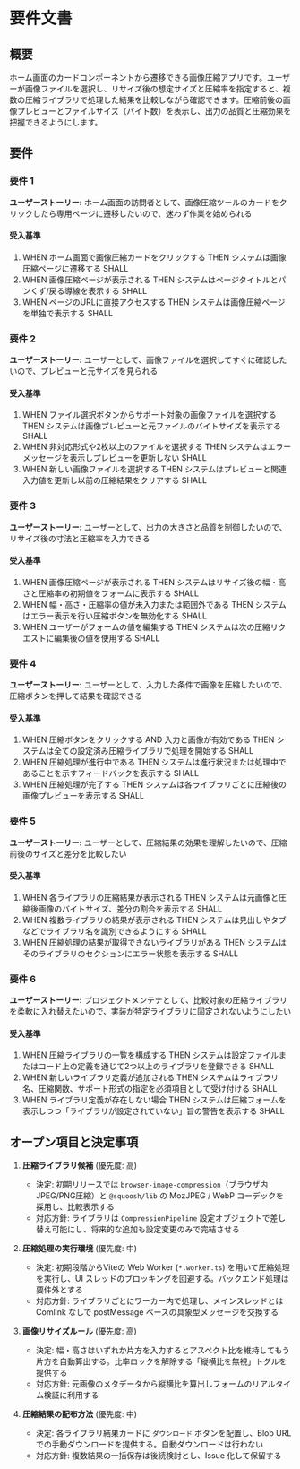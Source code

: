 # 要件文書

## 概要

ホーム画面のカードコンポーネントから遷移できる画像圧縮アプリです。ユーザーが画像ファイルを選択し、リサイズ後の想定サイズと圧縮率を指定すると、複数の圧縮ライブラリで処理した結果を比較しながら確認できます。圧縮前後の画像プレビューとファイルサイズ（バイト数）を表示し、出力の品質と圧縮効果を把握できるようにします。

## 要件

### 要件 1

**ユーザーストーリー:** ホーム画面の訪問者として、画像圧縮ツールのカードをクリックしたら専用ページに遷移したいので、迷わず作業を始められる

#### 受入基準

1. WHEN ホーム画面で画像圧縮カードをクリックする THEN システムは画像圧縮ページに遷移する SHALL
2. WHEN 画像圧縮ページが表示される THEN システムはページタイトルとパンくず/戻る導線を表示する SHALL
3. WHEN ページのURLに直接アクセスする THEN システムは画像圧縮ページを単独で表示する SHALL

### 要件 2

**ユーザーストーリー:** ユーザーとして、画像ファイルを選択してすぐに確認したいので、プレビューと元サイズを見られる

#### 受入基準

1. WHEN ファイル選択ボタンからサポート対象の画像ファイルを選択する THEN システムは画像プレビューと元ファイルのバイトサイズを表示する SHALL
2. WHEN 非対応形式や2枚以上のファイルを選択する THEN システムはエラーメッセージを表示しプレビューを更新しない SHALL
3. WHEN 新しい画像ファイルを選択する THEN システムはプレビューと関連入力値を更新し以前の圧縮結果をクリアする SHALL

### 要件 3

**ユーザーストーリー:** ユーザーとして、出力の大きさと品質を制御したいので、リサイズ後の寸法と圧縮率を入力できる

#### 受入基準

1. WHEN 画像圧縮ページが表示される THEN システムはリサイズ後の幅・高さと圧縮率の初期値をフォームに表示する SHALL
2. WHEN 幅・高さ・圧縮率の値が未入力または範囲外である THEN システムはエラー表示を行い圧縮ボタンを無効化する SHALL
3. WHEN ユーザーがフォームの値を編集する THEN システムは次の圧縮リクエストに編集後の値を使用する SHALL

### 要件 4

**ユーザーストーリー:** ユーザーとして、入力した条件で画像を圧縮したいので、圧縮ボタンを押して結果を確認できる

#### 受入基準

1. WHEN 圧縮ボタンをクリックする AND 入力と画像が有効である THEN システムは全ての設定済み圧縮ライブラリで処理を開始する SHALL
2. WHEN 圧縮処理が進行中である THEN システムは進行状況または処理中であることを示すフィードバックを表示する SHALL
3. WHEN 圧縮処理が完了する THEN システムは各ライブラリごとに圧縮後の画像プレビューを表示する SHALL

### 要件 5

**ユーザーストーリー:** ユーザーとして、圧縮結果の効果を理解したいので、圧縮前後のサイズと差分を比較したい

#### 受入基準

1. WHEN 各ライブラリの圧縮結果が表示される THEN システムは元画像と圧縮後画像のバイトサイズ、差分の割合を表示する SHALL
2. WHEN 複数ライブラリの結果が表示される THEN システムは見出しやタブなどでライブラリ名を識別できるようにする SHALL
3. WHEN 圧縮処理の結果が取得できないライブラリがある THEN システムはそのライブラリのセクションにエラー状態を表示する SHALL

### 要件 6

**ユーザーストーリー:** プロジェクトメンテナとして、比較対象の圧縮ライブラリを柔軟に入れ替えたいので、実装が特定ライブラリに固定されないようにしたい

#### 受入基準

1. WHEN 圧縮ライブラリの一覧を構成する THEN システムは設定ファイルまたはコード上の定義を通じて2つ以上のライブラリを登録できる SHALL
2. WHEN 新しいライブラリ定義が追加される THEN システムはライブラリ名、圧縮関数、サポート形式の指定を必須項目として受け付ける SHALL
3. WHEN ライブラリ定義が存在しない場合 THEN システムは圧縮フォームを表示しつつ「ライブラリが設定されていない」旨の警告を表示する SHALL

## オープン項目と決定事項

1. **圧縮ライブラリ候補** (優先度: 高)
   - 決定: 初期リリースでは `browser-image-compression`（ブラウザ内JPEG/PNG圧縮）と `@squoosh/lib` の MozJPEG / WebP コーデックを採用し、比較表示する
   - 対応方針: ライブラリは `CompressionPipeline` 設定オブジェクトで差し替え可能にし、将来的な追加も設定変更のみで完結させる

2. **圧縮処理の実行環境** (優先度: 中)
   - 決定: 初期段階からViteの Web Worker (`*.worker.ts`) を用いて圧縮処理を実行し、UI スレッドのブロッキングを回避する。バックエンド処理は要件外とする
   - 対応方針: ライブラリごとにワーカー内で処理し、メインスレッドとは Comlink なしで postMessage ベースの具象型メッセージを交換する

3. **画像リサイズルール** (優先度: 高)
   - 決定: 幅・高さはいずれか片方を入力するとアスペクト比を維持してもう片方を自動算出する。比率ロックを解除する「縦横比を無視」トグルを提供する
   - 対応方針: 元画像のメタデータから縦横比を算出しフォームのリアルタイム検証に利用する

4. **圧縮結果の配布方法** (優先度: 中)
   - 決定: 各ライブラリ結果カードに `ダウンロード` ボタンを配置し、Blob URL での手動ダウンロードを提供する。自動ダウンロードは行わない
   - 対応方針: 複数結果の一括保存は後続検討とし、Issue 化して保留する
